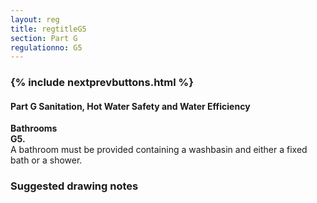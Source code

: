 ```yaml
---
layout: reg
title: regtitleG5
section: Part G
regulationno: G5
---
```


<div class="panel panel-primary">
  <div class="panel-heading">
    <h3 class="panel-title">
      {% include nextprevbuttons.html %}
        <h4>Part G Sanitation, Hot Water Safety and Water Efficiency</h4>
    </h3>
  </div>
  <div class="panel-body">
    <p>
        <strong>Bathrooms</strong><br>
        <strong>G5.</strong><br>
            A bathroom must be provided containing a washbasin and either a fixed bath or a shower.
    </p>
  </div>
</div>



### Suggested drawing notes